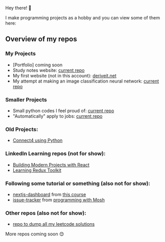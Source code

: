 Hey there! 👋

I make programming projects as a hobby and you can view some of them here:

## Overview of my repos
### My Projects
- [Portfolio] coming soon
- Study notes website: [current repo](https://github.com/uzairarif5/uzairarif5.github.io.git)
- My first website (not in this account): [deriveit.net](https://github.com/deriveitCreator/deriveit.git)
- My attempt at making an image classification neural network: [current repo](https://github.com/uzairarif5/NNForDigits)

### Smaller Projects
 - Small python codes I feel proud of: [current repo](https://github.com/uzairarif5/randomPythonStuff)
 - "Automatically" apply to jobs: [current repo](https://github.com/uzairarif5/autoApply)

### Old Projects:
- [Connect4 using Python](https://github.com/uzairarif5/Connect4)

### LinkedIn Learning repos (not for show):
 - [Building Modern Projects with React](https://github.com/uzairarif5/react_ecosystem)
 - [Learning Redux Toolkit](https://github.com/uzairarif5/learning-redux-toolkit)

### Following some tutorial or something (also not for show):
- [nextjs-dashboard](https://github.com/uzairarif5/nextjs-dashboard) from [this course](https://nextjs.org/learn/dashboard-app)
- [issue-tracker](https://github.com/uzairarif5/issue-tracker) from [programming with Mosh](https://www.youtube.com/watch?v=J9sfR6HN6BY&t=294s)

### Other repos (also not for show):
- [repo to dump all my leetcode solutions](https://github.com/uzairarif5/leetCodeSolutions)


More repos coming soon 😊
